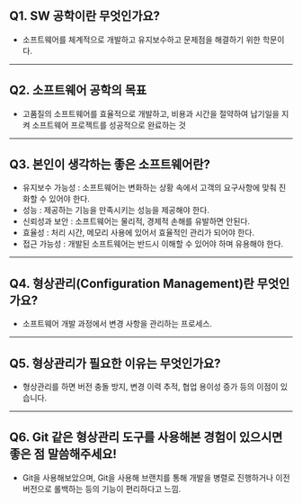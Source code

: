 ## Q1. SW 공학이란 무엇인가요?
- 소프트웨어를 체계적으로 개발하고 유지보수하고 문제점을 해결하기 위한 학문이다.
---
## Q2. 소프트웨어 공학의 목표
- 고품질의 소프트웨어를 효율적으로 개발하고, 비용과 시간을 절약하여 납기일을 지켜 소프트웨어 프로젝트를 성공적으로 완료하는 것
---
## Q3. 본인이 생각하는 좋은 소프트웨어란?
- 유지보수 가능성 : 소프트웨어는 변화하는 상황 속에서 고객의 요구사항에 맞춰 진화할 수 있어야 한다.
- 성능 : 제공하는 기능을 만족시키는 성능을 제공해야 한다.
- 신뢰성과 보안 : 소프트웨어는 물리적, 경제적 손해를 유발하면 안된다.
- 효율성 : 처리 시간, 메모리 사용에 있어서 효율적인 관리가 되어야 한다.
- 접근 가능성 : 개발된 소프트웨어는 반드시 이해할 수 있어야 하며 유용해야 한다.
---
## Q4. 형상관리(Configuration Management)란 무엇인가요?
-	소프트웨어 개발 과정에서 변경 사항을 관리하는 프로세스.
---
## Q5. 형상관리가 필요한 이유는 무엇인가요?
-	형상관리를 하면 버전 충돌 방지, 변경 이력 추적, 협업 용이성 증가 등의 이점이 있습니다.
---
## Q6. Git 같은 형상관리 도구를 사용해본 경험이 있으시면 좋은 점 말씀해주세요!
-	Git을 사용해보았으며, Git을 사용해 브랜치를 통해 개발을 병렬로 진행하거나 이전 버전으로 롤백하는 등의 기능이 편리하다고 느낌.
